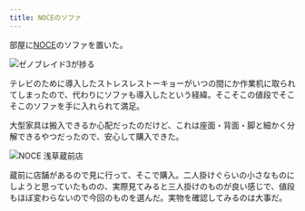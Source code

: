 ```yaml
---
title: NOCEのソファ
---
```

部屋に[NOCE](https://www.noce.co.jp/)のソファを置いた。

![](https://lh6.googleusercontent.com/hkVs_4FdPRU6V0yudlAvh8zUmffNHAWZbb7nIsS7PBaRKiaG2hGjMNg_w7ZEmtw37Zid52DQRb5JfRR__nFinO_eNScZCOyZzt24awiOvliisLs1G94F9x9tpGJDfUbzIB_VRw25Eocb6y5F8sYlIO4HILj8EQwkqFkMv5T4Q6PwTxoJXNMjkiIPXyAL3g "ゼノブレイド3が捗る")

テレビのために導入したストレスレストーキョーがいつの間にか作業机に取られてしまったので、代わりにソファも導入したという経緯。そこそこの値段でそこそこのソファを手に入れられて満足。

大型家具は搬入できるか心配だったのだけど、これは座面・背面・脚と細かく分解できるやつだったので、安心して購入できた。

![](https://lh5.googleusercontent.com/yfwD8uoVGlQk3ieZv39exiTvOHaW05wk8MwSS2WlR30h_xdCd1Fd7Nv5xEnTmFOfpK8bbifE7wZv-oMuIi9GXVnVg1JGR8vYi5OwgEUoCU7aq4vnXaEfIjJhWat5z55vCBA3UuS6KdS-tGQ6Ud5ND-9eUr0ppYNH9heigsf5Ok7RUCNUo7zXzzpul9qLMA "NOCE 浅草蔵前店")

蔵前に店舗があるので見に行って、そこで購入。二人掛けぐらいの小さなものにしようと思っていたものの、実際見てみると三人掛けのものが良い感じで、値段もほぼ変わらないので今回のものを選んだ。実物を確認してみるのは大事だ。
